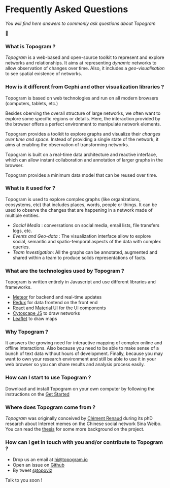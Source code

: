 # Frequently Asked Questions

*You will find here answers to commonly ask questions about Topogram*

:100:

### What is Topogram ?

*Topogram* is a web-based and open-source toolkit to represent and explore networks and relationships. It aims at representing *dynamic* networks to allow observation of changes over time. Also, it includes a *geo-visualisation* to see spatial existence of networks.

### How is it different from Gephi and other visualization libraries ?

Topogram is based on web technologies and run on all modern browsers (computers, tablets, etc.)

Besides oberving the overall structure of large networks, we often want to explore some specific regions or details. Here, the interaction provided by the browser offers a perfect environment to manipulate network elements.

Topogram provides a toolkit to explore graphs and visualize their *changes over time and space*. Instead of providing a single state of the network, it aims at enabling the observation of transforming networks.  

Topogram is built on a real-time data architecture and reactive interface, which can allow instant collaboration and annotation of larger graphs in the browser.

Topogram provides a minimum data model that can be reused over time.

### What is it used for ?

Topogram is used to explore complex graphs (like organizations, ecosystems, etc) that includes places, words, people or things. It can be used to observe the changes that are happening in a network made of multiple entities.

* *Social Media* : conversations on social media, email lists, file transfers logs, etc.
* *Events and Geo-data* : The visualization interface allow to explore social, semantic and spatio-temporal aspects of the data with complex queries.
* *Team Investigation*: All the graphs can be annotated, augmented and shared within a team to produce solids representations of facts.

### What are the technologies used by Topogram ?

Topogram is written entirely in Javascript and use different libraries and frameworks.

- [Meteor](https://www.meteor.com/) for backend and real-time updates
- [Redux](http://redux.js.org/) for data frontend on the front end
- [React](https://facebook.github.io/react/) and [Material UI](http://www.material-ui.com) for the UI components
- [Cytoscape JS](http://js.cytoscape.org) to draw networks
- [Leaflet](http://leafletjs.com) to draw maps


### Why Topogram ?

It answers the growing need for interactive mapping of complex online and offline interactions. Also because you need to be able to make sense of a bunch of text data without hours of development. Finally, because you may want to own your research environment and still be able to use it in your web browser so you can share results and analysis process easily.

### How can I start to use Topogram ?

Download and install Topogram on your own computer by following the instructions on the [Get Started](/get-started)

### Where does Topogram come from ?
*Topogram* was originally conceived by [Clément Renaud](http://clementrenaud.com) during its phD research about Internet memes on the Chinese social network Sina Weibo. You can read the [thesis](http://clementrenaud.com/uploads/phD/thesis.pdf) for some more background on the project.

### How can I get in touch with you and/or contribute to Topogram ?

* Drop us an email at [hi@topogram.io](mailto:hi@topogram.io)
* Open an issue on [Github](http://github.com/topogram/topogram/issues)
* By tweet [@topoviz](http://topogram/topoviz)

Talk to you soon !
